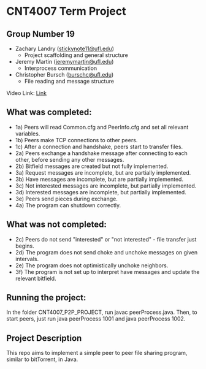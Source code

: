# CNT4007 Term Project
## Group Number 19
- Zachary Landry (stickynote11@ufl.edu)
    - Project scaffolding and general structure
- Jeremy Martin (jeremymartin@ufl.edu)
    - Interprocess communication
- Christopher Bursch (burschc@ufl.edu)
    - File reading and message structure

Video Link: [Link](https://www.youtube.com/)

## What was completed:
- 1a) Peers will read Common.cfg and PeerInfo.cfg and set all relevant variables.
- 1b) Peers make TCP connections to other peers.
- 1c) After a connection and handshake, peers start to transfer files.
- 2a) Peers exchange a handshake message after connecting to each other, before sending any other messages.
- 2b) Bitfield messages are created but not fully implemented.
- 3a) Request messages are incomplete, but are partially implemented.
- 3b) Have messages are incomplete, but are partially implemented.
- 3c) Not interested messages are incomplete, but partially implemented.
- 3d) Interested messages are incomplete, but partially implemented. 
- 3e) Peers send pieces during exchange.
- 4a) The program can shutdown correctly.
## What was not completed:
- 2c) Peers do not send "interested" or "not interested" - file transfer just begins. 
- 2d) The program does not send choke and unchoke messages on given intervals.
- 2e) The program does not optimistically unchoke neighbors.
- 3f) The program is not set up to interpret have messages and update the relevant bitfield.


## Running the project:
In the folder CNT4007_P2P_PROJECT, run javac peerProcess.java. Then, to start peers, just run java peerProcess 1001 and java peerProcess 1002.

## Project Description
This repo aims to implement a simple peer to peer file sharing program, similar to bitTorrent, in Java.
